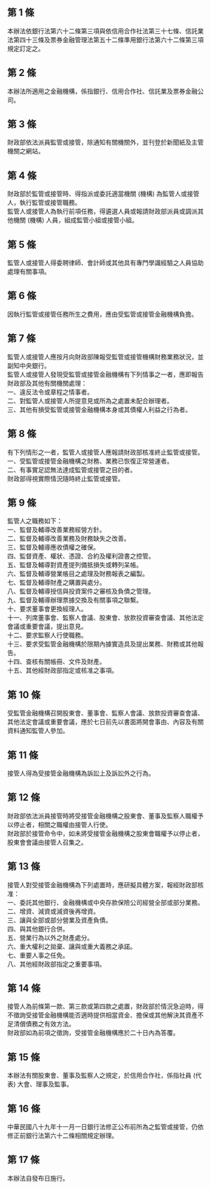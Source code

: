 第 1 條
-------
本辦法依銀行法第六十二條第三項與依信用合作社法第三十七條、信託業  
法第四十三條及票券金融管理法第五十二條準用銀行法第六十二條第三項  
規定訂定之。

第 2 條
-------
本辦法所適用之金融機構，係指銀行、信用合作社、信託業及票券金融公  
司。

第 3 條
-------
財政部依法派員監管或接管，除通知有關機關外，並刊登於新聞紙及主管  
機關之網站。

第 4 條
-------
財政部於監管或接管時、得指派或委託適當機關 (機構) 為監管人或接管  
人，執行監管或接管職務。  
監管人或接管人為執行前項任務，得遴選人員或報請財政部派員或調派其  
他機關 (機構) 人員，組成監管小組或接管小組。

第 5 條
-------
監管人或接管人得委聘律師、會計師或其他具有專門學識經驗之人員協助  
處理有關事項。

第 6 條
-------
因執行監管或接管任務所生之費用，應由受監管或接管金融機構負擔。

第 7 條
-------
監管人或接管人應按月向財政部陳報受監管或接管機構財務業務狀況，並  
副知中央銀行。  
監管人或接管人發現受監管或接管金融機構有下列情事之一者，應即報告  
財政部及其他有關機關處理：  
一、違反法令或章程之情事者。  
二、對監管人或接管人所提意見或所為之處置未配合辦理者。  
三、其他有損受監管或接管金融機構本身或其債權人利益之行為者。

第 8 條
-------
有下列情形之一者，監管人或接管人應報請財政部核准終止監管或接管。  
一、受監管或接管金融機構之財務、業務已恢復正常營運者。  
二、有事實足認無法達成監管或接管之目的者。  
財政部得視實際情況隨時終止監管或接管。

第 9 條
-------
監管人之職務如下：  
一、監督及輔導改善業務經營方針。  
二、監督及輔導改善業務及財務缺失之改善。  
三、監督及輔導應收債權之確保。  
四、監督資產、權狀、憑證、合約及權利證書之控管。  
五、監督及輔導對資產提列備抵損失或轉列呆帳。  
六、監督及輔導營業帳目之處理及財務報表之編製。  
七、監督及輔導財產之購置與處分。  
八、監督及輔導授信與投資案件之審核及負債之管理。  
九、監督及輔導辦理票據交換及有關事項之聯繫。  
十、要求董事會更換經理人。  
十一、列席董事會、監察人會議、股東會、放款投資審查會議、其他法定  
      會議或重要會議，提出意見。  
十二、要求監察人行使職務。  
十三、要求受監管金融機構於限期內據實造具及提出業務、財務或其他報  
      告。  
十四、查核有關帳冊、文件及財產。  
十五、其他經財政部指定或核准之事項。

第 10 條
--------
受監管金融機構召開股東會、董事會、監察人會議、放款投資審查會議、  
其他法定會議或重要會議，應於七日前先以書面將開會事由、內容及有關  
資料通知監管人參加。

第 11 條
--------
接管人得為受接管金融機構為訴訟上及訴訟外之行為。

第 12 條
--------
財政部依法派員接管時將受接管金融機構之股東會、董事及監察人職權予  
以停止者，相關之職權由接管人行使。  
財政部於接管命令中，如未將受接管金融機構之股東會職權予以停止者，  
股東會會議由接管人召集之。

第 13 條
--------
接管人對受接管金融機構為下列處置時，應研擬具體方案，報經財政部核  
准：  
一、委託其他銀行、金融機構或中央存款保險公司經營全部或部分業務。  
二、增資、減資或減資後再增資。  
三、讓與全部或部分營業及資產負債。  
四、與其他銀行合併。  
五、營業行為以外之財產處分。  
六、重大權利之拋棄、讓與或重大義務之承諾。  
七、重要人事之任免。  
八、其他經財政部指定之重要事項。

第 14 條
--------
接管人為前條第一款、第三款或第四款之處置，財政部於情況急迫時，得  
不徵詢受接管金融機構能否適時提供相當資金、擔保或其他解決其資產不  
足清償債務之有效方法。  
財政部如為前項之徵詢，受接管金融機構應於二十日內為答覆。

第 15 條
--------
本辦法有關股東會、董事及監察人之規定，於信用合作社，係指社員 (代  
表) 大會、理事及監事。

第 16 條
--------
中華民國八十九年十一月一日銀行法修正公布前所為之監管或接管，仍依  
修正前銀行法第六十二條相關規定辦理。

第 17 條
--------
本辦法自發布日施行。


